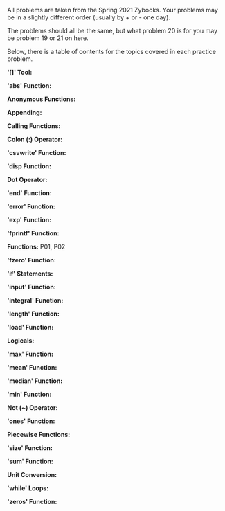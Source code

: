 All problems are taken from the Spring 2021 Zybooks. Your problems may be in a slightly different order (usually by + or - one day).

The problems should all be the same, but what problem 20 is for you may be problem 19 or 21 on here.

Below, there is a table of contents for the topics covered in each practice problem.

**'[]' Tool:**


**'abs' Function:**


**Anonymous Functions:**


**Appending:**


**Calling Functions:**


**Colon (:) Operator:**


**'csvwrite' Function:**


**'disp Function:**


**Dot Operator:**


**'end' Function:**


**'error' Function:**


**'exp' Function:**


**'fprintf' Function:**


**Functions:**
P01, P02


**'fzero' Function:**


**'if' Statements:**


**'input' Function:**


**'integral' Function:**


**'length' Function:**


**'load' Function:**


**Logicals:**


**'max' Function:**


**'mean' Function:**


**'median' Function:**


**'min' Function:**


**Not (~) Operator:**


**'ones' Function:**


**Piecewise Functions:**


**'size' Function:**


**'sum' Function:**


**Unit Conversion:**


**'while' Loops:**


**'zeros' Function:**

